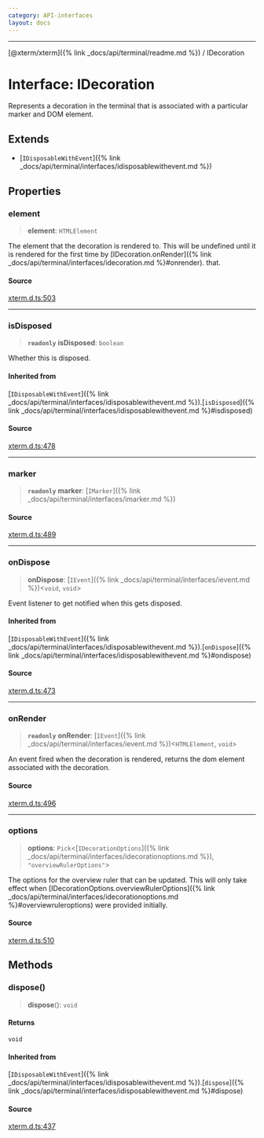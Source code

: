 ```yaml
---
category: API-interfaces
layout: docs
---
```



***

[@xterm/xterm]({% link _docs/api/terminal/readme.md %}) / IDecoration

# Interface: IDecoration

Represents a decoration in the terminal that is associated with a
particular marker and DOM element.

## Extends

- [`IDisposableWithEvent`]({% link _docs/api/terminal/interfaces/idisposablewithevent.md %})

## Properties

### element

> **element**: `HTMLElement`

The element that the decoration is rendered to. This will be undefined
until it is rendered for the first time by [IDecoration.onRender]({% link _docs/api/terminal/interfaces/idecoration.md %}#onrender).
that.

#### Source

[xterm.d.ts:503](https://github.com/xtermjs/xterm.js/blob/5.4.0/typings/xterm.d.ts#L503)

***

### isDisposed

> **`readonly`** **isDisposed**: `boolean`

Whether this is disposed.

#### Inherited from

[`IDisposableWithEvent`]({% link _docs/api/terminal/interfaces/idisposablewithevent.md %}).[`isDisposed`]({% link _docs/api/terminal/interfaces/idisposablewithevent.md %}#isdisposed)

#### Source

[xterm.d.ts:478](https://github.com/xtermjs/xterm.js/blob/5.4.0/typings/xterm.d.ts#L478)

***

### marker

> **`readonly`** **marker**: [`IMarker`]({% link _docs/api/terminal/interfaces/imarker.md %})

#### Source

[xterm.d.ts:489](https://github.com/xtermjs/xterm.js/blob/5.4.0/typings/xterm.d.ts#L489)

***

### onDispose

> **onDispose**: [`IEvent`]({% link _docs/api/terminal/interfaces/ievent.md %})\<`void`, `void`\>

Event listener to get notified when this gets disposed.

#### Inherited from

[`IDisposableWithEvent`]({% link _docs/api/terminal/interfaces/idisposablewithevent.md %}).[`onDispose`]({% link _docs/api/terminal/interfaces/idisposablewithevent.md %}#ondispose)

#### Source

[xterm.d.ts:473](https://github.com/xtermjs/xterm.js/blob/5.4.0/typings/xterm.d.ts#L473)

***

### onRender

> **`readonly`** **onRender**: [`IEvent`]({% link _docs/api/terminal/interfaces/ievent.md %})\<`HTMLElement`, `void`\>

An event fired when the decoration
is rendered, returns the dom element
associated with the decoration.

#### Source

[xterm.d.ts:496](https://github.com/xtermjs/xterm.js/blob/5.4.0/typings/xterm.d.ts#L496)

***

### options

> **options**: `Pick`\<[`IDecorationOptions`]({% link _docs/api/terminal/interfaces/idecorationoptions.md %}), `"overviewRulerOptions"`\>

The options for the overview ruler that can be updated. This will only
take effect when [IDecorationOptions.overviewRulerOptions]({% link _docs/api/terminal/interfaces/idecorationoptions.md %}#overviewruleroptions) were
provided initially.

#### Source

[xterm.d.ts:510](https://github.com/xtermjs/xterm.js/blob/5.4.0/typings/xterm.d.ts#L510)

## Methods

### dispose()

> **dispose**(): `void`

#### Returns

`void`

#### Inherited from

[`IDisposableWithEvent`]({% link _docs/api/terminal/interfaces/idisposablewithevent.md %}).[`dispose`]({% link _docs/api/terminal/interfaces/idisposablewithevent.md %}#dispose)

#### Source

[xterm.d.ts:437](https://github.com/xtermjs/xterm.js/blob/5.4.0/typings/xterm.d.ts#L437)
